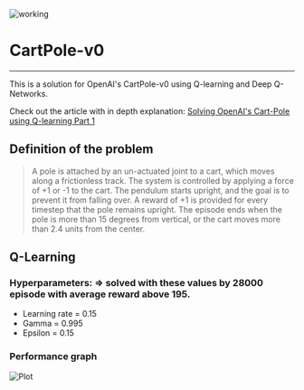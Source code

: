 ![working](https://user-images.githubusercontent.com/47450700/113194920-92f1d900-9259-11eb-9419-78171d0d7e59.gif)
# CartPole-v0
-------
This is a solution for OpenAI's CartPole-v0 using Q-learning and Deep Q-Networks. 

Check out the article with in depth explanation: [Solving OpenAI's Cart-Pole using Q-learning Part 1](https://medium.com/analytics-vidhya/q-learning-is-the-most-basic-form-of-reinforcement-learning-which-doesnt-take-advantage-of-any-8944e02570c5)

## Definition of the problem 
> A pole is attached by an un-actuated joint to a cart, which moves along a frictionless track. The system is controlled by applying a force of +1 or -1 to the cart. The pendulum starts upright, and the goal is to prevent it from falling over. A reward of +1 is provided for every timestep that the pole remains upright. The episode ends when the pole is more than 15 degrees from vertical, or the cart moves more than 2.4 units from the center.

## Q-Learning 
### __Hyperparameters__: => solved with these values by 28000 episode with average reward above 195. 
- Learning rate = 0.15
- Gamma = 0.995
- Epsilon = 0.15
### __Performance graph__ 
![Plot](https://user-images.githubusercontent.com/47450700/113200192-ec5d0680-925f-11eb-880f-80d80fc54311.png)




